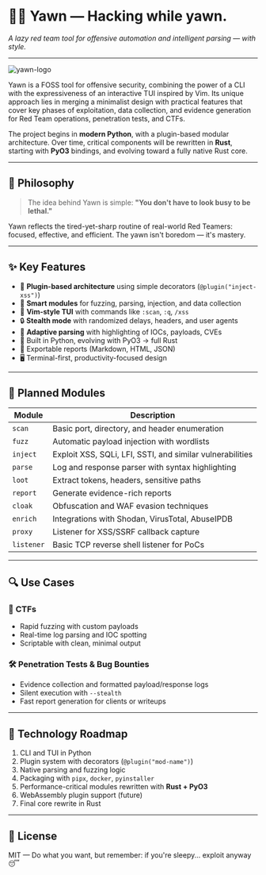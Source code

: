 # 🧙‍♂️ Yawn — Hacking while yawn.

*A lazy red team tool for offensive automation and intelligent parsing — with style.*

---

![yawn-logo](./assets/yawn-logo.png)

Yawn is a FOSS tool for offensive security, combining the power of a CLI with the expressiveness of an interactive TUI inspired by Vim. Its unique approach lies in merging a minimalist design with practical features that cover key phases of exploitation, data collection, and evidence generation for Red Team operations, penetration tests, and CTFs.

The project begins in **modern Python**, with a plugin-based modular architecture. Over time, critical components will be rewritten in **Rust**, starting with **PyO3** bindings, and evolving toward a fully native Rust core.

---

## 🧠 Philosophy

> The idea behind Yawn is simple:
> **"You don't have to look busy to be lethal."**

Yawn reflects the tired-yet-sharp routine of real-world Red Teamers: focused, effective, and efficient. The yawn isn't boredom — it's mastery.

---

## ✨ Key Features

* 🧩 **Plugin-based architecture** using simple decorators (`@plugin("inject-xss")`)
* 🧪 **Smart modules** for fuzzing, parsing, injection, and data collection
* 🧙 **Vim-style TUI** with commands like `:scan`, `:q`, `/xss`
* 🔒 **Stealth mode** with randomized delays, headers, and user agents
* 🧠 **Adaptive parsing** with highlighting of IOCs, payloads, CVEs
* 🐍 Built in Python, evolving with PyO3 → full Rust
* 📄 Exportable reports (Markdown, HTML, JSON)
* 🖥️ Terminal-first, productivity-focused design

---

## 🧩 Planned Modules

| Module     | Description                                               |
| ---------- | --------------------------------------------------------- |
| `scan`     | Basic port, directory, and header enumeration             |
| `fuzz`     | Automatic payload injection with wordlists                |
| `inject`   | Exploit XSS, SQLi, LFI, SSTI, and similar vulnerabilities |
| `parse`    | Log and response parser with syntax highlighting          |
| `loot`     | Extract tokens, headers, sensitive paths                  |
| `report`   | Generate evidence-rich reports                            |
| `cloak`    | Obfuscation and WAF evasion techniques                    |
| `enrich`   | Integrations with Shodan, VirusTotal, AbuseIPDB           |
| `proxy`    | Listener for XSS/SSRF callback capture                    |
| `listener` | Basic TCP reverse shell listener for PoCs                 |

---

## 🔍 Use Cases

### 🎯 **CTFs**

* Rapid fuzzing with custom payloads
* Real-time log parsing and IOC spotting
* Scriptable with clean, minimal output

### 🛠 **Penetration Tests & Bug Bounties**

* Evidence collection and formatted payload/response logs
* Silent execution with `--stealth`
* Fast report generation for clients or writeups

---

## 🧪 Technology Roadmap

1. CLI and TUI in Python
2. Plugin system with decorators (`@plugin("mod-name")`)
3. Native parsing and fuzzing logic
4. Packaging with `pipx`, `docker`, `pyinstaller`
5. Performance-critical modules rewritten with **Rust + PyO3**
6. WebAssembly plugin support (future)
7. Final core rewrite in Rust

---

## 📜 License

MIT — Do what you want, but remember: if you're sleepy... exploit anyway 😴

